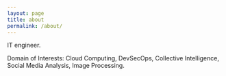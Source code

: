 ```yaml
---
layout: page
title: about
permalink: /about/
---
```


IT engineer. 

Domain of Interests: Cloud Computing, DevSecOps, Collective Intelligence, Social Media Analysis, Image Processing.


